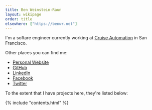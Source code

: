 ```yaml
---
title: Ben Weinstein-Raun
layout: wikipage
order: title
elsewhere: ["https://benwr.net"]
---
```


I'm a softare engineer currently working at [Cruise Automation](http://getcruise.com) in San Francisco.

Other places you can find me:

* [Personal Website](http://benwr.net)
* [GitHub](https://github.com/benwr)
* [LinkedIn](https://linkedin.com/in/benwr)
* [Facebook](https://facebook.com/benwr)
* [Twitter](https://twitter.com/benwr)

To the extent that I have projects here, they're listed below:

{% include "contents.html" %}
